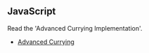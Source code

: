 ## JavaScript

Read the 'Advanced Currying Implementation'.

* [Advanced Currying](https://javascript.info/currying-partials)
